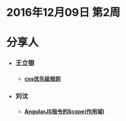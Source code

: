 # 2016年12月09日  第2周

# 分享人

- ### 王立银    
  - #### [css优先级规则](../王利银/王利银-2016.12.09/css优先级规则.md)
- ### 刘沈
  - #### [AngularJS指令的Scope(作用域)](../刘沈/刘沈-2016.12.09/scope-old.md)
